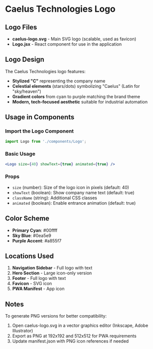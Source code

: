 # Caelus Technologies Logo

## Logo Files

- **caelus-logo.svg** - Main SVG logo (scalable, used as favicon)
- **Logo.jsx** - React component for use in the application

## Logo Design

The Caelus Technologies logo features:
- **Stylized "C"** representing the company name
- **Celestial elements** (stars/dots) symbolizing "Caelus" (Latin for "sky/heaven")
- **Gradient colors** from cyan to purple matching the brand theme
- **Modern, tech-focused aesthetic** suitable for industrial automation

## Usage in Components

### Import the Logo Component
```jsx
import Logo from './components/Logo';
```

### Basic Usage
```jsx
<Logo size={40} showText={true} animated={true} />
```

### Props
- `size` (number): Size of the logo icon in pixels (default: 40)
- `showText` (boolean): Show company name text (default: true)
- `className` (string): Additional CSS classes
- `animated` (boolean): Enable entrance animation (default: true)

## Color Scheme

- **Primary Cyan**: #00ffff
- **Sky Blue**: #0ea5e9
- **Purple Accent**: #a855f7

## Locations Used

1. **Navigation Sidebar** - Full logo with text
2. **Hero Section** - Large icon-only version
3. **Footer** - Full logo with text
4. **Favicon** - SVG icon
5. **PWA Manifest** - App icon

## Notes

To generate PNG versions for better compatibility:
1. Open caelus-logo.svg in a vector graphics editor (Inkscape, Adobe Illustrator)
2. Export as PNG at 192x192 and 512x512 for PWA requirements
3. Update manifest.json with PNG icon references if needed
